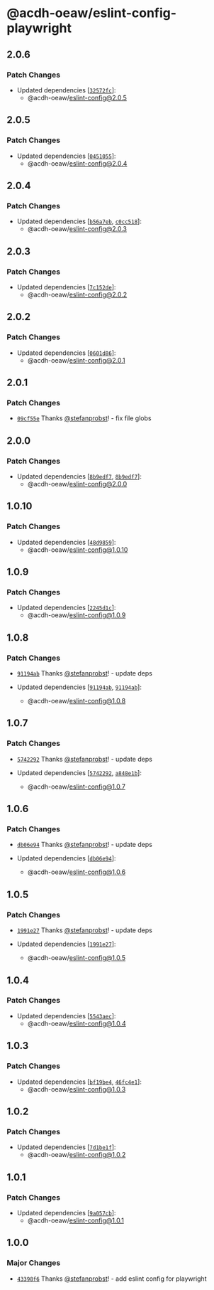 # @acdh-oeaw/eslint-config-playwright

## 2.0.6

### Patch Changes

- Updated dependencies
  [[`32572fc`](https://github.com/acdh-oeaw/eslint-config/commit/32572fc66f4f81a93869ea556c8e4020424ea632)]:
  - @acdh-oeaw/eslint-config@2.0.5

## 2.0.5

### Patch Changes

- Updated dependencies
  [[`0451055`](https://github.com/acdh-oeaw/eslint-config/commit/0451055b11dbee4b47290b1becec0dd66965ab41)]:
  - @acdh-oeaw/eslint-config@2.0.4

## 2.0.4

### Patch Changes

- Updated dependencies
  [[`b56a7eb`](https://github.com/acdh-oeaw/eslint-config/commit/b56a7ebffcdc1150604206a38df5a8523f4aeb55),
  [`c0cc518`](https://github.com/acdh-oeaw/eslint-config/commit/c0cc518db21a55034d7d3fef099b6c90bf7bdb56)]:
  - @acdh-oeaw/eslint-config@2.0.3

## 2.0.3

### Patch Changes

- Updated dependencies
  [[`7c152de`](https://github.com/acdh-oeaw/eslint-config/commit/7c152dea7b126866be8262f5e68d0ff7acc1af4f)]:
  - @acdh-oeaw/eslint-config@2.0.2

## 2.0.2

### Patch Changes

- Updated dependencies
  [[`0601d86`](https://github.com/acdh-oeaw/eslint-config/commit/0601d86d84cdb79322494f8a75c6627ab0cff01d)]:
  - @acdh-oeaw/eslint-config@2.0.1

## 2.0.1

### Patch Changes

- [`09cf55e`](https://github.com/acdh-oeaw/eslint-config/commit/09cf55e9212254a1d645e5af1b3db530580f5ee3)
  Thanks [@stefanprobst](https://github.com/stefanprobst)! - fix file globs

## 2.0.0

### Patch Changes

- Updated dependencies
  [[`8b9edf7`](https://github.com/acdh-oeaw/eslint-config/commit/8b9edf7a5e53f104b7693a990984c2925c57c579),
  [`8b9edf7`](https://github.com/acdh-oeaw/eslint-config/commit/8b9edf7a5e53f104b7693a990984c2925c57c579)]:
  - @acdh-oeaw/eslint-config@2.0.0

## 1.0.10

### Patch Changes

- Updated dependencies
  [[`48d9859`](https://github.com/acdh-oeaw/eslint-config/commit/48d98594365bec4861956a1ef5283c33692de7d2)]:
  - @acdh-oeaw/eslint-config@1.0.10

## 1.0.9

### Patch Changes

- Updated dependencies
  [[`2245d1c`](https://github.com/acdh-oeaw/eslint-config/commit/2245d1c27c24fd071041ef068425b1714d017346)]:
  - @acdh-oeaw/eslint-config@1.0.9

## 1.0.8

### Patch Changes

- [`91194ab`](https://github.com/acdh-oeaw/eslint-config/commit/91194abcecff47fe416027434b5e26f2f81fda87)
  Thanks [@stefanprobst](https://github.com/stefanprobst)! - update deps

- Updated dependencies
  [[`91194ab`](https://github.com/acdh-oeaw/eslint-config/commit/91194abcecff47fe416027434b5e26f2f81fda87),
  [`91194ab`](https://github.com/acdh-oeaw/eslint-config/commit/91194abcecff47fe416027434b5e26f2f81fda87)]:
  - @acdh-oeaw/eslint-config@1.0.8

## 1.0.7

### Patch Changes

- [`5742292`](https://github.com/acdh-oeaw/eslint-config/commit/5742292d1ca84dd7210da21c316d2cb03507734f)
  Thanks [@stefanprobst](https://github.com/stefanprobst)! - update deps

- Updated dependencies
  [[`5742292`](https://github.com/acdh-oeaw/eslint-config/commit/5742292d1ca84dd7210da21c316d2cb03507734f),
  [`a848e1b`](https://github.com/acdh-oeaw/eslint-config/commit/a848e1bba11ee84dd41c850d080c05036335a961)]:
  - @acdh-oeaw/eslint-config@1.0.7

## 1.0.6

### Patch Changes

- [`db06e94`](https://github.com/acdh-oeaw/eslint-config/commit/db06e94aa7e6b715151f3c12edd51cec0d2f9a8a)
  Thanks [@stefanprobst](https://github.com/stefanprobst)! - update deps

- Updated dependencies
  [[`db06e94`](https://github.com/acdh-oeaw/eslint-config/commit/db06e94aa7e6b715151f3c12edd51cec0d2f9a8a)]:
  - @acdh-oeaw/eslint-config@1.0.6

## 1.0.5

### Patch Changes

- [`1991e27`](https://github.com/acdh-oeaw/eslint-config/commit/1991e27f0d67a9ffac2bc55605e7dd648fb082e9)
  Thanks [@stefanprobst](https://github.com/stefanprobst)! - update deps

- Updated dependencies
  [[`1991e27`](https://github.com/acdh-oeaw/eslint-config/commit/1991e27f0d67a9ffac2bc55605e7dd648fb082e9)]:
  - @acdh-oeaw/eslint-config@1.0.5

## 1.0.4

### Patch Changes

- Updated dependencies
  [[`5543aec`](https://github.com/acdh-oeaw/eslint-config/commit/5543aecfdd9f91f5024e8242a0aadacce24ef1a7)]:
  - @acdh-oeaw/eslint-config@1.0.4

## 1.0.3

### Patch Changes

- Updated dependencies
  [[`bf19be4`](https://github.com/acdh-oeaw/eslint-config/commit/bf19be4cce7fc7d3ca96c91afd8b0bff0fb431b5),
  [`46fc4e1`](https://github.com/acdh-oeaw/eslint-config/commit/46fc4e1c81947d81986390cd0285600665df0c01)]:
  - @acdh-oeaw/eslint-config@1.0.3

## 1.0.2

### Patch Changes

- Updated dependencies
  [[`7d1be1f`](https://github.com/acdh-oeaw/eslint-config/commit/7d1be1f933410921fb64332dd6ccdff915713b32)]:
  - @acdh-oeaw/eslint-config@1.0.2

## 1.0.1

### Patch Changes

- Updated dependencies
  [[`9a057cb`](https://github.com/acdh-oeaw/eslint-config/commit/9a057cb7f6e2ed5a010a56dd7386e474de1ccf5f)]:
  - @acdh-oeaw/eslint-config@1.0.1

## 1.0.0

### Major Changes

- [`43398f6`](https://github.com/acdh-oeaw/eslint-config/commit/43398f6e0dc1f9d2c48e720c3218f290a00e0b5e)
  Thanks [@stefanprobst](https://github.com/stefanprobst)! - add eslint config for playwright
